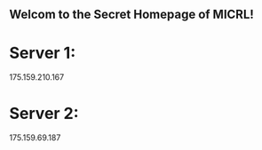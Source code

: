 ## Welcom to the Secret Homepage of MICRL!
# Server 1:
175.159.210.167
# Server 2:
175.159.69.187



